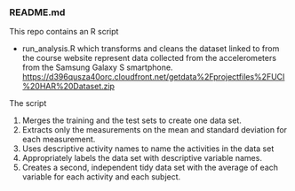 ### README.md

This repo contains an R script
* run_analysis.R
which transforms and cleans the dataset linked to from the course website represent data collected from the accelerometers from the Samsung Galaxy S smartphone.
<https://d396qusza40orc.cloudfront.net/getdata%2Fprojectfiles%2FUCI%20HAR%20Dataset.zip>

The script

1. Merges the training and the test sets to create one data set.
2. Extracts only the measurements on the mean and standard deviation for each measurement. 
3. Uses descriptive activity names to name the activities in the data set
4. Appropriately labels the data set with descriptive variable names. 
5. Creates a second, independent tidy data set with the average of each variable for each activity and each subject.
